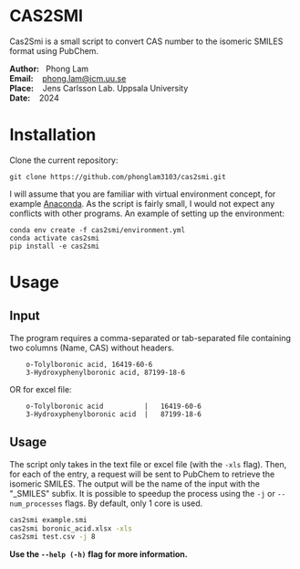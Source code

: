 # CAS2SMI

Cas2Smi is a small script to convert CAS number to the isomeric SMILES format using PubChem.

**Author:** &nbsp;&nbsp;Phong Lam<br />
**Email:**  &nbsp;&nbsp;&nbsp;phong.lam@icm.uu.se <br />
**Place:** &nbsp;&nbsp;&nbsp;Jens Carlsson Lab. Uppsala University <br />
**Date:** &nbsp;&nbsp;  2024 </br >

# Installation 

Clone the current repository:

    git clone https://github.com/phonglam3103/cas2smi.git

I will assume that you are familiar with virtual environment concept, for example [Anaconda](https://docs.anaconda.com/anaconda/install/index.html). As the script is fairly small, I would not expect any conflicts with other programs. An example of setting up the environment:

    conda env create -f cas2smi/environment.yml
    conda activate cas2smi
    pip install -e cas2smi

# Usage

## Input

The program requires a comma-separated or tab-separated file containing two columns (Name, CAS) without headers.

```
    o-Tolylboronic acid, 16419-60-6
    3-Hydroxyphenylboronic acid, 87199-18-6
```

OR for excel file:

```
    o-Tolylboronic acid          |   16419-60-6
    3-Hydroxyphenylboronic acid  |   87199-18-6
```

## Usage

The script only takes in the text file or excel file (with the `-xls` flag). Then, for each of the entry, a request will be sent to PubChem to retrieve the isomeric SMILES. The output will be the name of the input with the "_SMILES" subfix. It is possible to speedup the process using the `-j` or `--num_processes` flags. By default, only 1 core is used.


```bash
cas2smi example.smi
cas2smi boronic_acid.xlsx -xls
cas2smi test.csv -j 8
```

**Use the `--help (-h)` flag for more information.**
